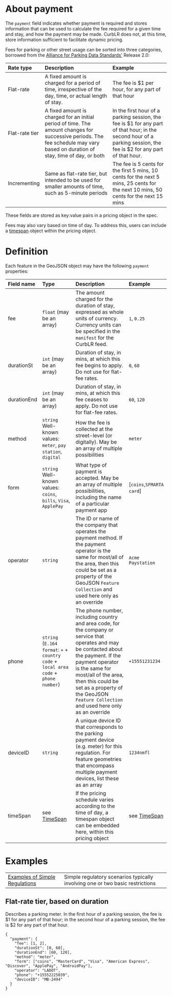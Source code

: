 # About payment

The `payment` field indicates whether payment is required and stores information that can be used to calculate the fee required for a given time and stay, and how the payment may be made. CurbLR does not, at this time, store information sufficient to facilitate dynamic pricing.

Fees for parking or other street usage can be sorted into three categories, borrowed from the [Alliance for Parking Data Standards'](https://www.allianceforparkingdatastandards.org/resources) Release 2.0:

| Rate type | Description | Example |
| :--- | :--- | :--- |
| Flat-rate | A fixed amount is charged for a period of time, irrespective of the day, time, or actual length of stay. | The fee is $1 per hour, for any part of that hour |
| Flat-rate tier | A fixed amount is charged for an initial period of time. The amount changes for successive periods. The fee schedule may vary based on duration of stay, time of day, or both | In the first hour of a parking session, the fee is $1 for any part of that hour; in the second hour of a parking session, the fee is $2 for any part of that hour. |
| Incrementing | Same as flat-rate tier, but intended to be used for smaller amounts of time, such as 5-minute periods | The fee is 5 cents for the first 5 mins, 10 cents for the next 5 mins, 25 cents for the next 10 mins, 50 cents for the next 15 mins |

These fields are stored as key:value pairs in a pricing object in the spec.

Fees may also vary based on time of day. To address this, users can include a [timespan](TimeSpan.md) object within the pricing object.

# Definition
Each feature in the GeoJSON object may have the following `payment` properties:

| Field name | Type | Description | Example |
| :--- | :--- | :--- | :--- |
| fee | `float` (may be an array) | The amount charged for the duration of stay, expressed as whole units of currency. Currency units can be specified in the `manifest` for the CurbLR feed. | `1`, `0.25`
| durationSt | `int` (may be an array) | Duration of stay, in mins, at which this fee begins to apply. Do not use for flat-fee rates. | `0`, `60` |
| durationEnd | `int` (may be an array) |  Duration of stay, in mins, at which this fee ceases to apply. Do not use for flat-fee rates. | `60`, `120` |
| method | `string` Well-known values: `meter`, `pay station`, `digital` | How the fee is collected at the street-level (or digitally). May be an array of multiple possibilities | `meter`
| form | `string` Well-known values: `coins`, `bills`, `Visa`, `ApplePay` | What type of payment is accepted. May be an array of multiple possibilities, including the name of a particular payment app | [`coins`,`SFMARTA card`]
| operator | `string` | The ID or name of the company that operates the payment method. If the payment operator is the same for most/all of the area, then this could be set as a property of the GeoJSON `Feature Collection` and used here only as an override  | `Acme Paystation` |
| phone | `string` (`E.164 format`: `+` + `country code` + `local area code` + `phone number`) | The phone number, including country and area code, for the company or service that operates and may be contacted about the payment. If the payment operator is the same for most/all of the area, then this could be set as a property of the GeoJSON `Feature Collection` and used here only as an override | `+15551231234` |
| deviceID | `string` | A unique device ID that corresponds to the parking payment device (e.g. meter) for this regulation. For feature geometries that encompass multiple payment devices, list these as an array | `1234nmfl`|
| timeSpan | see [TimeSpan](TimeSpan.md) | If the pricing schedule varies according to the time of day, a timespan object can be embedded here, within this pricing object | see [TimeSpan](TimeSpan.md)

# Examples

| | |
| :---- | :---- |
| [Examples of Simple Regulations](examples/simple_examples.md) | Simple regulatory scenarios typically involving one or two basic restrictions  |

## Flat-rate tier, based on duration
Describes a parking meter. In the first hour of a parking session, the fee is $1 for any part of that hour; in the second hour of a parking session, the fee is $2 for any part of that hour.

```
{
  "payment": {
    "fee": [1, 2],
    "durationSt": [0, 60],
    "durationEnd": [60, 120],
    "method": "meter",
    "form": ["coins", "MasterCard", "Visa", "American Express", "Discover", "ApplePay", "AndroidPay"],
    "operator": "LADOT",
    "phone": "+15552225039",
    "deviceID": "MB-2494"
  }
}
```
